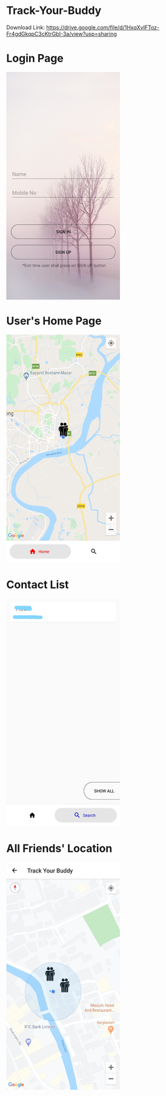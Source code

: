 # Track-Your-Buddy

Download Link: https://drive.google.com/file/d/1HxqXvIFToz-Fr4gdGkqpC3cKtrGbI-3a/view?usp=sharing




<h1> Login Page </h1>  

<img align="center" src="images/login.jpg" alt="SnapShot" width="300" height="600">


<h1> User's Home Page </h1>  

  
<img src="images/user's_location.jpg" alt="SnapShot" width="300" height="600">

  
<h1> Contact List </h1>
  
<img src="images/user's_contact.jpg" alt="SnapShot" width="300" height="600">

   
<h1> All Friends' Location </h1>

  
<img src="images/all_friends_location.jpg" alt="SnapShot" width="300" height="600">


